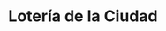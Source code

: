---
title: "Lotería de la Ciudad"
url: /ciudad-autonoma-de-buenos-aires/loteria-de-la-ciudad-marcelo-t-de-alvear/
shop: Lotterie
---